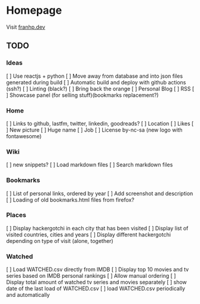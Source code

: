 # Homepage

Visit [franhp.dev](https://franhp.dev)

## TODO

### Ideas

[ ] Use reactjs + python
[ ] Move away from database and into json files generated during build
[ ] Automatic build and deploy with github actions (ssh?)
[ ] Linting (black?)
[ ] Bring back the orange
[ ] Personal Blog
[ ] RSS
[ ] Showcase panel (for selling stuff)(bookmarks replacement?)

### Home

[ ] Links to github, lastfm, twitter, linkedin, goodreads?
[ ] Location
[ ] Likes
[ ] New picture
[ ] Huge name
[ ] Job
[ ] License by-nc-sa (new logo with fontawesome)

### Wiki

[ ] new snippets?
[ ] Load markdown files
[ ] Search markdown files


### Bookmarks

[ ] List of personal links, ordered by year
[ ] Add screenshot and description
[ ] Loading of old bookmarks.html files from firefox?

### Places

[ ] Display hackergotchi in each city that has been visited
[ ] Display list of visited countries, cities and years
[ ] Display different hackergotchi depending on type of visit (alone, together)

### Watched 

[ ] Load WATCHED.csv directly from IMDB
[ ] Display top 10 movies and tv series based on IMDB personal rankings
[ ] Allow manual ordering
[ ] Display total amount of watched tv series and movies separately
[ ] show date of the last load of WATCHED.csv
[ ] load WATCHED.csv periodically and automatically
